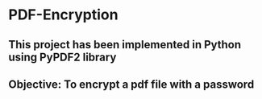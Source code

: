 # PDF-Encryption

## This project has been implemented in Python using PyPDF2 library

## Objective: To encrypt a pdf file with a password
